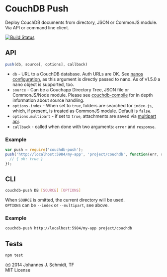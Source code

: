 # CouchDB Push
Deploy CouchDB documents from directory, JSON or CommonJS module.
Via API or command line client.

[![Build
Status](https://travis-ci.org/jo/couchdb-push.svg?branch=master)](http://travis-ci.org/jo/couchdb-push)


## API

```js
push(db, source[, options], callback)
```

* `db` - URL to a CouchDB database. Auth URLs are OK. See [nanos configuration](https://github.com/dscape/nano#configuration), as this argument is directly passed to nano. As of v1.5.0 a nano object is supported, too.
* `source` -  Can be a  Couchapp Directory Tree, JSON file or CommonJS/Node module. Please see [couchdb-compile](https://github.com/jo/couchdb-compile) for in depth information about source handling.
* `options.index` - When set to `true`, folders are searched for `index.js`, which, if present, is treated as CommonJS module. Default is `false`.
* `options.multipart` - if set to `true`, attachments are saved via [multipart api](http://docs.couchdb.org/en/latest/api/document/common.html#creating-multiple-attachments).
* `callback` - called when done with two arguments: `error` and `response`.

### Example

```js
var push = require('couchdb-push');
push('http://localhost:5984/my-app', 'project/couchdb', function(err, resp) {
  // { ok: true }
});
```


## CLI
```sh
couchdb-push DB [SOURCE] [OPTIONS]
```

When `SOURCE` is omitted, the current directory will be used.  
`OPTIONS` can be `--index` or `--multipart`, see above.

### Example

```sh
couchdb-push http://localhost:5984/my-app project/couchdb
```

## Tests
```sh
npm test
```

(c) 2014 Johannes J. Schmidt, TF  
MIT License
